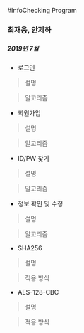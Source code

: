 #InfoChecking Program

### 최재웅, 안제하

##### 2019년 7월

- 로그인
> 설명

> 알고리즘

- 회원가입
> 설명

> 알고리즘

- ID/PW 찾기
> 설명

> 알고리즘

- 정보 확인 및 수정
> 설명

> 알고리즘

- SHA256
> 설명

> 적용 방식

- AES-128-CBC
> 설명

> 적용 방식
